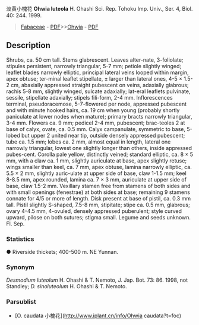 淡黄小槐花 **Ohwia luteola** H. Ohashi Sci. Rep. Tohoku Imp. Univ., Ser. 4, Biol. 40: 244. 1999.

> [Fabaceae](http://www.iplant.cn/info/Fabaceae?t=foc) - [PDF](http://www.iplant.cn/foc/pdf/Fabaceae.pdf)>>[Ohwia](http://www.iplant.cn/info/Ohwia?t=foc) - [PDF](http://www.iplant.cn/foc/pdf/Ohwia.pdf)

## Description

Shrubs, ca. 50 cm tall. Stems glabrescent. Leaves alter-nate, 3-foliolate; stipules persistent, narrowly triangular, 5-7 mm; petiole slightly winged; leaflet blades narrowly elliptic, principal lateral veins looped within margin, apex obtuse; ter-minal leaflet stipellate, ± larger than lateral ones, 4-5 × 1.5-2 cm, abaxially appressed straight pubescent on veins, adaxially glabrous; rachis 5-8 mm, slightly winged, sulcate adaxially; lat-eral leaflets pulvinate, sessile, stipellate adaxially; stipels fili-form, 2-4 mm. Inflorescences terminal, pseudoracemose, 5-7-flowered per node, appressed pubescent and with minute hooked hairs, ca. 19 cm when young (probably shortly paniculate at lower nodes when mature); primary bracts narrowly triangular, 3-4 mm. Flowers ca. 9 mm; pedicel 2-4 mm, pubescent; brac-teoles 2 at base of calyx, ovate, ca. 0.5 mm. Calyx campanulate, symmetric to base, 5-lobed but upper 2 united near tip, outside densely appressed pubescent; tube ca. 1.5 mm; lobes ca. 2 mm, almost equal in length, lateral one narrowly triangular, lowest one slightly longer than others, inside appressed pubes-cent. Corolla pale yellow, distinctly veined; standard elliptic, ca. 8 × 5 mm, with a claw ca. 1 mm, slightly auriculate at base, apex slightly retuse; wings smaller than keel, ca. 7 mm, apex obtuse, lamina narrowly elliptic, ca. 5.5 × 2 mm, slightly auric-ulate at upper side of base, claw 1-1.5 mm; keel 8-8.5 mm, apex rounded, lamina ca. 7 × 3 mm, auriculate at upper side of base, claw 1.5-2 mm. Vexillary stamen free from stamens of both sides and with small openings (fenestrae) at both sides at base; remaining 9 stamens connate for 4/5 or more of length. Disk present at base of pistil, ca. 0.3 mm tall. Pistil slightly S-shaped, 7.5-8 mm, stipitate; stipe ca. 0.5 mm, glabrous; ovary 4-4.5 mm, 4-ovuled, densely appressed puberulent; style curved upward, pilose on both sutures; stigma small. Legume and seeds unknown. Fl. Sep.

### Statistics
● Riverside thickets; 400-500 m. NE Yunnan.

### Synonym
*Desmodium luteolum* H. Ohashi & T. Nemoto, J. Jap. Bot. 73: 86. 1998, not Standley; *D. sinoluteolum* H. Ohashi & T. Nemoto.

### Parsublist

* [O.  caudata  小槐花](http://www.iplant.cn/info/Ohwia caudata?t=foc)
